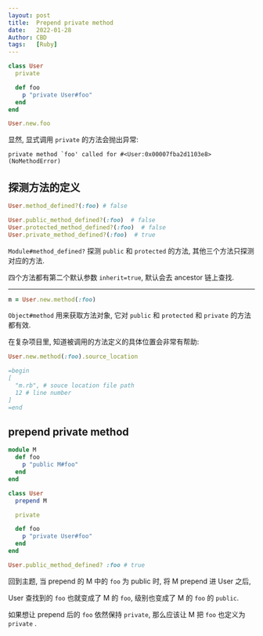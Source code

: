 ```yaml
---
layout: post
title:  Prepend private method
date:   2022-01-28
Author: CBD
tags:   [Ruby]
---
```


```ruby
class User
  private

  def foo
    p "private User#foo"
  end
end

User.new.foo
```

显然, 显式调用 `private` 的方法会抛出异常:

```text
private method `foo' called for #<User:0x00007fba2d1103e8> (NoMethodError)
```

## 探测方法的定义

```ruby
User.method_defined?(:foo) # false

User.public_method_defined?(:foo)  # false
User.protected_method_defined?(:foo)  # false
User.private_method_defined?(:foo)  # true
```

`Module#method_defined?` 探测 `public` 和 `protected` 的方法, 其他三个方法只探测对应的方法.

四个方法都有第二个默认参数 `inherit=true`, 默认会去 ancestor 链上查找.

---

```ruby
m = User.new.method(:foo)
```

`Object#method` 用来获取方法对象, 它对 `public` 和 `protected` 和 `private` 的方法都有效.

在复杂项目里, 知道被调用的方法定义的具体位置会非常有帮助:

```ruby
User.new.method(:foo).source_location

=begin
[ 
  "m.rb", # souce location file path
  12 # line number
]
=end
```

## prepend private method

```ruby
module M
  def foo
    p "public M#foo"
  end
end

class User
  prepend M

  private

  def foo
    p "private User#foo"
  end
end

User.public_method_defined? :foo # true
```

回到主题, 当 prepend 的 M 中的 `foo` 为 public 时, 将 M prepend 进 User 之后,

User 查找到的 `foo` 也就变成了 M 的 `foo`, 级别也变成了 M 的 `foo` 的 `public`.

如果想让 prepend 后的 `foo` 依然保持 `private`, 那么应该让 M 把 `foo` 也定义为 `private` .
